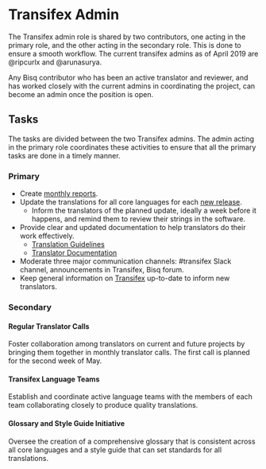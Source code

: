 # Transifex Admin

The Transifex admin role is shared by two contributors, one acting in the primary role, and the other acting in the secondary role. This is done to ensure a smooth workflow. The current transifex admins as of April 2019 are @ripcurlx and @arunasurya.

Any Bisq contributor who has been an active translator and reviewer, and has worked closely with the current admins in coordinating the project, can become an admin once the position is open.

## Tasks
The tasks are divided between the two Transifex admins. The admin acting in the primary role coordinates these activities to ensure that all the primary tasks are done in a timely manner.

### Primary
- Create [monthly reports](https://github.com/bisq-network/roles/issues/20).
- Update the translations for all core languages for each [new release](https://github.com/bisq-network/bisq/milestones).
  - Inform the translators of the planned update, ideally a week before it happens, and remind them to review their strings in the software.
- Provide clear and updated documentation to help translators do their work effectively.
    - [Translation Guidelines](translationguidelines.md)
    - [Translator Documentation](translatordocumentation.md)
- Moderate three major communication channels: #transifex Slack channel, announcements in Transifex, Bisq forum.
- Keep general information on [Transifex](https://www.transifex.com/bisq/bisq-desktop/settings/) up-to-date to inform new translators.

### Secondary

#### Regular Translator Calls
Foster collaboration among translators on current and future projects by bringing them together in monthly translator calls. The first call is planned for the second week of May.

#### Transifex Language Teams
Establish and coordinate active language teams with the members of each team collaborating closely to produce quality translations. 

#### Glossary and Style Guide Initiative
Oversee the creation of a comprehensive glossary that is consistent across all core languages and a style guide that can set standards for all translations.
